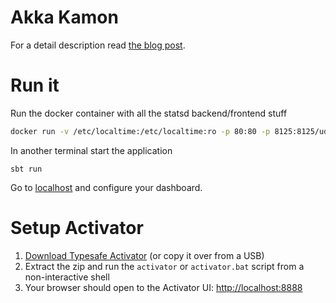 # Akka Kamon

For a detail description read [the blog post](http://mukis.de/pages/monitoring-akka-with-kamon/).

# Run it

Run the docker container with all the statsd backend/frontend stuff

```bash
docker run -v /etc/localtime:/etc/localtime:ro -p 80:80 -p 8125:8125/udp -p 8126:8126 -p 8083:8083 -p 8086:8086 -p 8084:8084 --name kamon-grafana-dashboard muuki88/grafana_graphite:latest
```

In another terminal start the application

```
sbt run
```

Go to [localhost](http://localhost) and configure your dashboard.

# Setup Activator

1. [Download Typesafe Activator](http://typesafe.com/platform/getstarted) (or copy it over from a USB)
2. Extract the zip and run the `activator` or `activator.bat` script from a non-interactive shell
3. Your browser should open to the Activator UI: [http://localhost:8888](http://localhost:8888)

